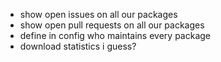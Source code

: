 - show open issues on all our packages
- show open pull requests on all our packages
- define in config who maintains every package
- download statistics i guess?

